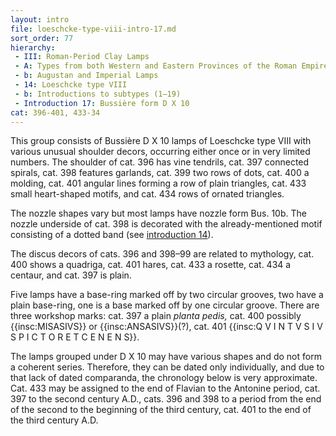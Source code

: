 ```yaml
---
layout: intro
file: loeschcke-type-viii-intro-17.md
sort_order: 77
hierarchy:
 - III: Roman-Period Clay Lamps
 - A: Types from both Western and Eastern Provinces of the Roman Empire
 - b: Augustan and Imperial Lamps
 - 14: Loeschcke type VIII
 - b: Introductions to subtypes (1–19)
 - Introduction 17: Bussière form D X 10
cat: 396-401, 433-34
---
```


This group consists of Bussière D X 10 lamps of Loeschcke type VIII with various unusual shoulder decors, occurring either once or in very limited numbers. The shoulder of cat. 396 has vine tendrils, cat. 397 connected spirals, cat. 398 features garlands, cat. 399 two rows of dots, cat. 400 a molding, cat. 401 angular lines forming a row of plain triangles, cat. 433 small heart-shaped motifs, and cat. 434 rows of ornated triangles.

The nozzle shapes vary but most lamps have nozzle form Bus. 10b. The nozzle underside of cat. 398 is decorated with the already-mentioned motif consisting of a dotted band (see [introduction 14](introduction-14)).

The discus decors of cats. 396 and 398–99 are related to mythology, cat. 400 shows a quadriga, cat. 401 hares, cat. 433 a rosette, cat. 434 a centaur, and cat. 397 is plain.

Five lamps have a base-ring marked off by two circular grooves, two have a plain base-ring, one is a base marked off by one circular groove. There are three workshop marks: cat. 397 a plain *planta pedis,* cat. 400 possibly {{insc:MISASIVS}} or {{insc:ANSASIVS}}(?), cat. 401 {{insc:Q V I N T V S I V S P I C T O R E T C E N E N S}}.

The lamps grouped under D X 10 may have various shapes and do not form a coherent series. Therefore, they can be dated only individually, and due to that lack of dated comparanda, the chronology below is very approximate. Cat. 433 may be assigned to the end of Flavian to the Antonine period, cat. 397 to the second century A.D., cats. 396 and 398 to a period from the end of the second to the beginning of the third century, cat. 401 to the end of the third century A.D.
